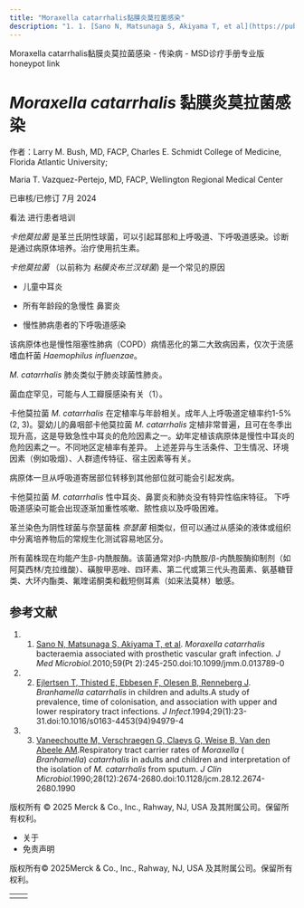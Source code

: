 ```yaml
---
title: "Moraxella catarrhalis黏膜炎莫拉菌感染"
description: "1. 1. [Sano N, Matsunaga S, Akiyama T, et al](https://pubmed.ncbi.nlm.nih.gov/19850707/). _Moraxella catarrhalis_ bacteraemia associated with prosthetic vascular graft infection. _J Med Microbiol_.2010;59(Pt 2):245-250.doi:10.1099/jmm.0.013789-0"
---
```


﻿Moraxella catarrhalis黏膜炎莫拉菌感染 - 传染病 - MSD诊疗手册专业版 honeypot link

# _Moraxella catarrhalis_ 黏膜炎莫拉菌感染

作者：Larry M. Bush, MD, FACP, Charles E. Schmidt College of Medicine, Florida Atlantic University;

Maria T. Vazquez-Pertejo, MD, FACP, Wellington Regional Medical Center

已审核/已修订 7月 2024

看法 进行患者培训

_卡他莫拉菌_ 是革兰氏阴性球菌，可以引起耳部和上呼吸道、下呼吸道感染。诊断是通过病原体培养。治疗使用抗生素。

_卡他莫拉菌_ （以前称为 _粘膜炎布兰汉球菌_) 是一个常见的原因

- 儿童中耳炎

- 所有年龄段的急慢性 鼻窦炎

- 慢性肺病患者的下呼吸道感染


该病原体也是慢性阻塞性肺病（COPD）病情恶化的第二大致病因素，仅次于流感嗜血杆菌 _Haemophilus influenzae_。

_M. catarrhalis_ 肺炎类似于肺炎球菌性肺炎。

菌血症罕见，可能与人工瓣膜感染有关（1）。

卡他莫拉菌 _M. catarrhalis_ 在定植率与年龄相关。成年人上呼吸道定植率约1-5% (2, 3)。婴幼儿的鼻咽部卡他莫拉菌 _M. catarrhalis_ 定植非常普遍，且可在冬季出现升高，这是导致急性中耳炎的危险因素之一。幼年定植该病原体是慢性中耳炎的危险因素之一。不同地区定植率有差异。 上述差异与生活条件、卫生情况、环境因素（例如吸烟）、人群遗传特征、宿主因素等有关。

病原体一旦从呼吸道寄居部位转移到其他部位就可能会引起发病。

卡他莫拉菌 _M. catarrhalis_ 性中耳炎、鼻窦炎和肺炎没有特异性临床特征。 下呼吸道感染可能会出现逐渐加重性咳嗽、脓性痰以及呼吸困难。

革兰染色为阴性球菌与奈瑟菌株 _奈瑟菌_ 相类似，但可以通过从感染的液体或组织中分离培养物后的常规生化测试容易地区分。

所有菌株现在均能产生β-内酰胺酶。该菌通常对β-内酰胺/β-内酰胺酶抑制剂（如阿莫西林/克拉维酸）、磺胺甲恶唑、四环素、第二代或第三代头孢菌素、氨基糖苷类、大环内酯类、氟喹诺酮类和截短侧耳素（如来法莫林）敏感。

## 参考文献

1. 1. [Sano N, Matsunaga S, Akiyama T, et al](https://pubmed.ncbi.nlm.nih.gov/19850707/). _Moraxella catarrhalis_ bacteraemia associated with prosthetic vascular graft infection. _J Med Microbiol_.2010;59(Pt 2):245-250.doi:10.1099/jmm.0.013789-0

2. 2. [Ejlertsen T, Thisted E, Ebbesen F, Olesen B, Renneberg J](https://pubmed.ncbi.nlm.nih.gov/7963631/). _Branhamella catarrhalis_ in children and adults.A study of prevalence, time of colonisation, and association with upper and lower respiratory tract infections. _J Infect_.1994;29(1):23-31.doi:10.1016/s0163-4453(94)94979-4

3. 3. [Vaneechoutte M, Verschraegen G, Claeys G, Weise B, Van den Abeele AM](https://www.ncbi.nlm.nih.gov/pmc/articles/PMC268254/).Respiratory tract carrier rates of _Moraxella_ ( _Branhamella_) _catarrhalis_ in adults and children and interpretation of the isolation of _M. catarrhalis_ from sputum. _J Clin Microbiol_.1990;28(12):2674-2680.doi:10.1128/jcm.28.12.2674-2680.1990




版权所有 © 2025
Merck & Co., Inc., Rahway, NJ, USA 及其附属公司。保留所有权利。

- 关于
- 免责声明

版权所有© 2025Merck & Co., Inc., Rahway, NJ, USA 及其附属公司。保留所有权利。

|     |     |
| --- | --- |
|  |  |